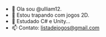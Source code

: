 - 👋 Ola sou @ulliam12.
- 👀 Estou trapando com jogos 2D.
- 🌱 Estudado C# e Unity...
- 📫 Contato: listadejogos@gmail.com
<!---
ulliam12/ulliam12 is a ✨ special ✨ repository because its `README.md` (this file) appears on your GitHub profile.
You can click the Preview link to take a look at your changes.
--->
